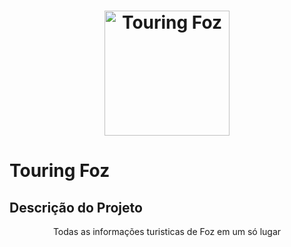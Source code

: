 <h1 align="center">
    <img alt="Touring Foz" title="logo" src="https://github.com/Lucas-Garavaglia/Touring/blob/master/assets/logo.png" width="200px" />
</h1>



# Touring Foz

## Descrição do Projeto
<p align="center">Todas as informações turisticas de Foz em um só lugar</p>